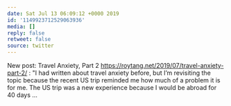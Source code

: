 ```yaml
---
date: Sat Jul 13 06:09:12 +0000 2019
id: '1149923712529063936'
media: []
reply: false
retweet: false
source: twitter
---
```


New post: Travel Anxiety, Part 2 https://roytang.net/2019/07/travel-anxiety-part-2/ : "I had written about travel anxiety before, but I’m revisiting the topic because the recent US trip reminded me how much of a problem it is for me.
The US trip was a new experience because I would be abroad for 40 days …
